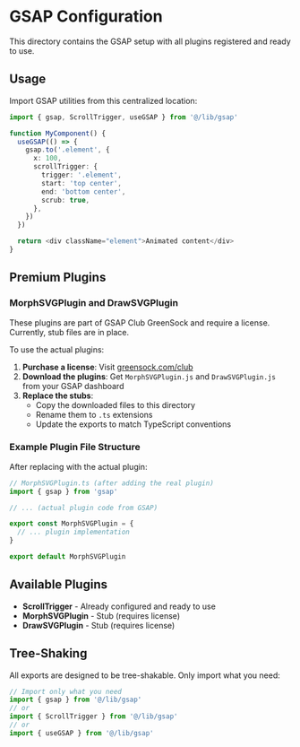 # GSAP Configuration

This directory contains the GSAP setup with all plugins registered and ready to use.

## Usage

Import GSAP utilities from this centralized location:

```typescript
import { gsap, ScrollTrigger, useGSAP } from '@/lib/gsap'

function MyComponent() {
  useGSAP(() => {
    gsap.to('.element', {
      x: 100,
      scrollTrigger: {
        trigger: '.element',
        start: 'top center',
        end: 'bottom center',
        scrub: true,
      },
    })
  })

  return <div className="element">Animated content</div>
}
```

## Premium Plugins

### MorphSVGPlugin and DrawSVGPlugin

These plugins are part of GSAP Club GreenSock and require a license. Currently, stub files are in place.

To use the actual plugins:

1. **Purchase a license**: Visit [greensock.com/club](https://greensock.com/club/)
2. **Download the plugins**: Get `MorphSVGPlugin.js` and `DrawSVGPlugin.js` from your GSAP dashboard
3. **Replace the stubs**:
   - Copy the downloaded files to this directory
   - Rename them to `.ts` extensions
   - Update the exports to match TypeScript conventions

### Example Plugin File Structure

After replacing with the actual plugin:

```typescript
// MorphSVGPlugin.ts (after adding the real plugin)
import { gsap } from 'gsap'

// ... (actual plugin code from GSAP)

export const MorphSVGPlugin = {
  // ... plugin implementation
}

export default MorphSVGPlugin
```

## Available Plugins

- **ScrollTrigger** - Already configured and ready to use
- **MorphSVGPlugin** - Stub (requires license)
- **DrawSVGPlugin** - Stub (requires license)

## Tree-Shaking

All exports are designed to be tree-shakable. Only import what you need:

```typescript
// Import only what you need
import { gsap } from '@/lib/gsap'
// or
import { ScrollTrigger } from '@/lib/gsap'
// or
import { useGSAP } from '@/lib/gsap'
```
